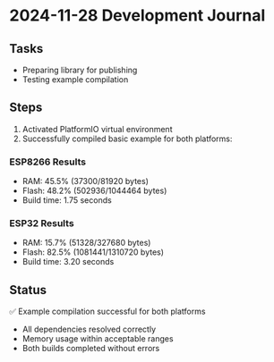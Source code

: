 # 2024-11-28 Development Journal

## Tasks
- Preparing library for publishing
- Testing example compilation

## Steps
1. Activated PlatformIO virtual environment
2. Successfully compiled basic example for both platforms:

### ESP8266 Results
- RAM: 45.5% (37300/81920 bytes)
- Flash: 48.2% (502936/1044464 bytes)
- Build time: 1.75 seconds

### ESP32 Results
- RAM: 15.7% (51328/327680 bytes)
- Flash: 82.5% (1081441/1310720 bytes)
- Build time: 3.20 seconds

## Status
✅ Example compilation successful for both platforms
- All dependencies resolved correctly
- Memory usage within acceptable ranges
- Both builds completed without errors
